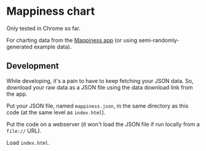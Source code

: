 # Mappiness chart

Only tested in Chrome so far.

For charting data from the [Mappiness app](http://www.mappiness.org.uk/) (or
using semi-randomly-generated example data).


## Development

While developing, it's a pain to have to keep fetching your JSON data. So,
download your raw data as a JSON file using the data download link from the
app. 

Put your JSON file, named `mappiness.json`, in the same directory as this code
(at the same level as `index.html`).

Put the code on a webserver (it won't load the JSON file if run locally from a
`file://` URL).

Load `index.html`.



